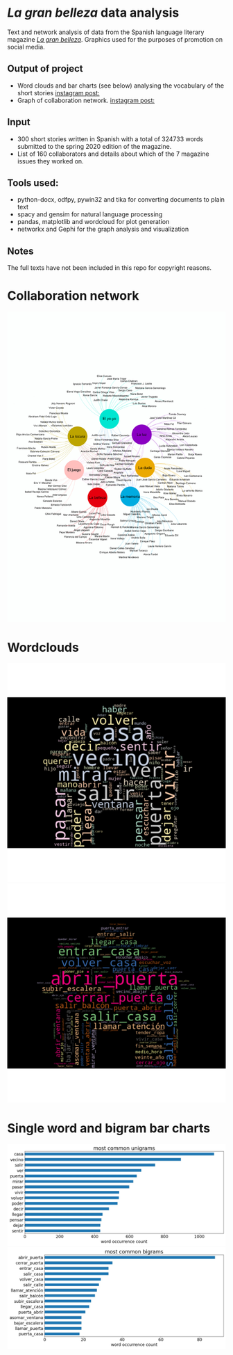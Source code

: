 # _La gran belleza_ data analysis 

Text and network analysis of data from the Spanish language literary magazine [_La gran belleza_](https://www.lagranbelleza.es/). Graphics used for the purposes of promotion on social media.

## Output of project
* Word clouds and bar charts (see below) analysing the vocabulary of the short stories [instagram post:](https://www.instagram.com/p/B_112ofqppQ/) 
* Graph of collaboration network. [instagram post:](https://www.instagram.com/p/B3W1-9WCbjn/?utm_source=ig_embed&utm_campaign) 


## Input
* 300 short stories written in Spanish with a total of 324733 words submitted to the spring 2020 edition of the magazine.
* List of 160 collaborators and details about which of the 7 magazine issues they worked on.

## Tools used:
* python-docx, odfpy, pywin32 and tika for converting documents to plain text
* spacy and gensim for natural language processing
* pandas, matplotlib and wordcloud for plot generation
* networkx and Gephi for the graph analysis and visualization

## Notes
The full texts have not been included in this repo for copyright reasons.

# Collaboration network
<img src="figures/mapa_relacional.svg" />

# Wordclouds
<img src="figures/unigrams_cloud.jpg" />
<img src="figures/bigrams_cloud.jpg" />

# Single word and bigram bar charts
<img src="figures/unigrams_bar.jpg"   />
<img src="figures/bigrams_bar.jpg" />

